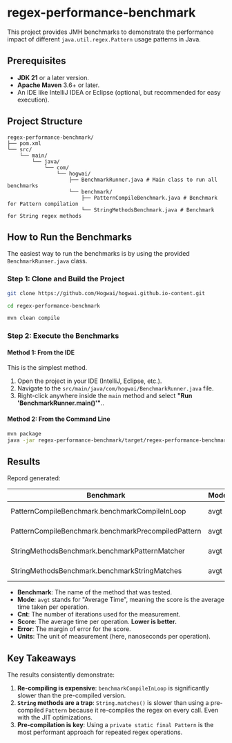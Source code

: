 # regex-performance-benchmark

This project provides JMH benchmarks to demonstrate the performance impact of different `java.util.regex.Pattern` usage patterns in Java.

## Prerequisites

* **JDK 21** or a later version.
* **Apache Maven** 3.6+ or later.
* An IDE like IntelliJ IDEA or Eclipse (optional, but recommended for easy execution).

## Project Structure

```shell
regex-performance-benchmark/
├── pom.xml
└── src/
    └── main/
        └── java/
            └── com/
                └── hogwai/
                    ├── BenchmarkRunner.java # Main class to run all benchmarks
                    └── benchmark/
                        ├── PatternCompileBenchmark.java # Benchmark for Pattern compilation
                        └── StringMethodsBenchmark.java # Benchmark for String regex methods
```

## How to Run the Benchmarks

The easiest way to run the benchmarks is by using the provided `BenchmarkRunner.java` class.

### Step 1: Clone and Build the Project

```bash
git clone https://github.com/Hogwai/hogwai.github.io-content.git

cd regex-performance-benchmark

mvn clean compile
```

### Step 2: Execute the Benchmarks

#### Method 1: From the IDE

This is the simplest method.

1. Open the project in your IDE (IntelliJ, Eclipse, etc.).
2. Navigate to the `src/main/java/com/hogwai/BenchmarkRunner.java` file.
3. Right-click anywhere inside the `main` method and select **"Run 'BenchmarkRunner.main()'"**..

#### Method 2: From the Command Line

```bash
mvn package
java -jar regex-performance-benchmark/target/regex-performance-benchmark.jar
```

## Results

Repord generated:

| Benchmark                                              | Mode | Cnt | Score      | Error       | Units |
|--------------------------------------------------------|------|-----|------------|-------------|-------|
| PatternCompileBenchmark.benchmarkCompileInLoop         | avgt | 10  | 1057403.584 | ± 81503.452 | ns/op |
| PatternCompileBenchmark.benchmarkPrecompiledPattern    | avgt | 10  | 427756.571  | ± 141872.720 | ns/op |
| StringMethodsBenchmark.benchmarkPatternMatcher         | avgt | 10  | 455690.725  | ± 70202.242 | ns/op |
| StringMethodsBenchmark.benchmarkStringMatches          | avgt | 10  | 501527.211  | ± 67564.971 | ns/op |

* **Benchmark**: The name of the method that was tested.
* **Mode**: `avgt` stands for "Average Time", meaning the score is the average time taken per operation.
* **Cnt**: The number of iterations used for the measurement.
* **Score**: The average time per operation. **Lower is better.**
* **Error**: The margin of error for the score.
* **Units**: The unit of measurement (here, nanoseconds per operation).

## Key Takeaways

The results consistently demonstrate:

1. **Re-compiling is expensive**: `benchmarkCompileInLoop` is significantly slower than the pre-compiled version.
2. **`String` methods are a trap**: `String.matches()` is slower than using a pre-compiled `Pattern` because it re-compiles the regex on every call. Even with the JIT optimizations.
3. **Pre-compilation is key**: Using a `private static final Pattern` is the most performant approach for repeated regex operations.
